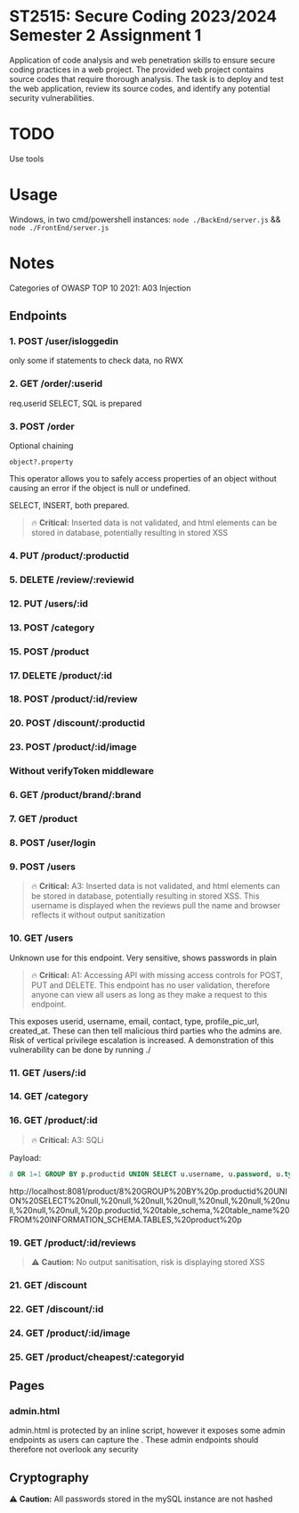 # ST2515: Secure Coding 2023/2024 Semester 2 Assignment 1

Application of code analysis and web penetration skills to ensure secure coding practices in a web project. The provided web project contains source codes that require thorough analysis. The task is to deploy and test the web application, review its source codes, and identify any potential security vulnerabilities.

# TODO 

Use tools

# Usage

Windows, in two cmd/powershell instances: ```node ./BackEnd/server.js``` && ```node ./FrontEnd/server.js```

# Notes 

Categories of OWASP TOP 10 2021:
A03 Injection


## Endpoints

### 1. POST /user/isloggedin
only some if statements to check data, no RWX
### 2. GET /order/:userid
req.userid SELECT, SQL is prepared
### 3. POST /order
Optional chaining 
```
object?.property
``` 
This operator allows you to safely access properties of an object without causing an error if the object is null or undefined. 

SELECT, INSERT, both prepared. 

> :fire: **Critical:** Inserted data is not validated, and html elements can be stored in database, potentially resulting in stored XSS


### 4. PUT /product/:productid
### 5. DELETE /review/:reviewid
### 12. PUT /users/:id
### 13. POST /category
### 15. POST /product
### 17. DELETE /product/:id
### 18. POST /product/:id/review
### 20. POST /discount/:productid
### 23. POST /product/:id/image

### Without verifyToken middleware

### 6. GET /product/brand/:brand
### 7. GET /product
### 8. POST /user/login
### 9. POST /users
> :fire: **Critical:** A3: Inserted data is not validated, and html elements can be stored in database, potentially resulting in stored XSS. This username is displayed when the reviews pull the name and browser reflects it without output sanitization

### 10. GET /users

Unknown use for this endpoint. Very sensitive, shows passwords in plain

> :fire: **Critical:** A1: Accessing API with missing access controls for POST, PUT and DELETE. This endpoint has no user validation, therefore anyone can view all users as long as they make a request to this endpoint. 

This exposes userid, username, email, contact, type, profile_pic_url, created_at. These can then tell malicious third parties who the admins are. Risk of vertical privilege escalation is increased. A demonstration of this vulnerability can be done by running ./

### 11. GET /users/:id
### 14. GET /category
### 16. GET /product/:id

> :fire: **Critical:** A3: SQLi

Payload: 
```sql
8 OR 1=1 GROUP BY p.productid UNION SELECT u.username, u.password, u.type, u.email, null, null, null, null, null, p.productid, table_schema, table_name FROM INFORMATION_SCHEMA.TABLES, user u, product p
```

http://localhost:8081/product/8%20GROUP%20BY%20p.productid%20UNION%20SELECT%20null,%20null,%20null,%20null,%20null,%20null,%20null,%20null,%20null,%20p.productid,%20table_schema,%20table_name%20FROM%20INFORMATION_SCHEMA.TABLES,%20product%20p
### 19. GET /product/:id/reviews
> :warning: **Caution:** No output sanitisation, risk is displaying stored XSS

### 21. GET /discount
### 22. GET /discount/:id
### 24. GET /product/:id/image
### 25. GET /product/cheapest/:categoryid

## Pages

### admin.html 

admin.html is protected by an inline script, however it exposes some admin endpoints as users can capture the . These admin endpoints should therefore not overlook any security

## Cryptography 

:warning: **Caution:** All passwords stored in the mySQL instance are not hashed

